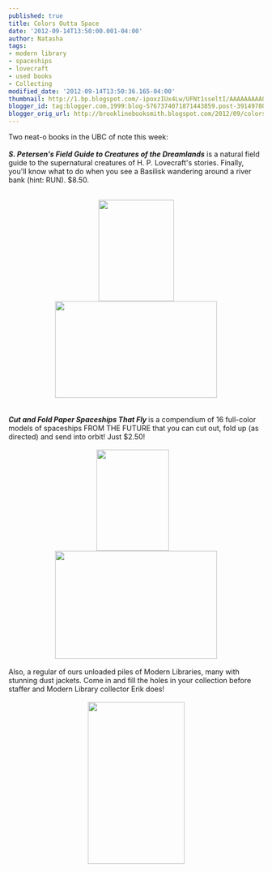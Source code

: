 ```yaml
---
published: true
title: Colors Outta Space
date: '2012-09-14T13:50:00.001-04:00'
author: Natasha
tags:
- modern library
- spaceships
- lovecraft
- used books
- Collecting
modified_date: '2012-09-14T13:50:36.165-04:00'
thumbnail: http://1.bp.blogspot.com/-ipoxzIUx4Lw/UFNt1sseltI/AAAAAAAAA0w/pVGG2k1Yvo0/s72-c/lovecraft.jpg
blogger_id: tag:blogger.com,1999:blog-5767374071871443859.post-39149780941479394
blogger_orig_url: http://brooklinebooksmith.blogspot.com/2012/09/colors-outta-space.html
---
```


Two neat-o books in the UBC of note this week:<br /><br /><b><i>S. Petersen's Field Guide to Creatures of the Dreamlands</i></b> is a natural field guide to the supernatural creatures of H. P. Lovecraft's stories. Finally, you'll know what to do when you see a Basilisk wandering around a river bank (hint: RUN). $8.50.<br /><br /><div class="separator" style="clear: both; text-align: center;"><a href="http://1.bp.blogspot.com/-ipoxzIUx4Lw/UFNt1sseltI/AAAAAAAAA0w/pVGG2k1Yvo0/s1600/lovecraft.jpg" imageanchor="1" style="margin-left: 1em; margin-right: 1em; text-align: center;"><img border="0" height="200" src="http://1.bp.blogspot.com/-ipoxzIUx4Lw/UFNt1sseltI/AAAAAAAAA0w/pVGG2k1Yvo0/s200/lovecraft.jpg" width="149" /></a><br /></div><div class="separator" style="clear: both; text-align: center;"><a href="http://3.bp.blogspot.com/-JRr3yfHNhjg/UFNt0HV8E8I/AAAAAAAAA0c/HR1C1tXxVAo/s1600/basilisk.jpg" imageanchor="1" style="margin-left: 1em; margin-right: 1em; text-align: center;"><img border="0" height="191" src="http://3.bp.blogspot.com/-JRr3yfHNhjg/UFNt0HV8E8I/AAAAAAAAA0c/HR1C1tXxVAo/s320/basilisk.jpg" width="320" /></a></div><br /><br /><b style="font-style: italic;">Cut and Fold Paper Spaceships That Fly </b>is a compendium of 16 full-color models of spaceships FROM THE FUTURE that you can cut out, fold up (as directed) and send into orbit! Just $2.50!<br /><br /><div class="separator" style="clear: both; text-align: center;"><a href="http://3.bp.blogspot.com/-IkfpHFCZnAc/UFNtsUg3xBI/AAAAAAAAA0M/WziXx5x0zUQ/s1600/spaceint.jpg" imageanchor="1" style="clear: right; float: right; margin-bottom: 1em; margin-left: 1em;"><br /></a><a href="http://3.bp.blogspot.com/-IkfpHFCZnAc/UFNtsUg3xBI/AAAAAAAAA0M/WziXx5x0zUQ/s1600/spaceint.jpg" imageanchor="1" style="clear: right; float: right; margin-bottom: 1em; margin-left: 1em;"><br /></a><a href="http://2.bp.blogspot.com/-NyhOeYoI4wU/UFNt0ydjusI/AAAAAAAAA0k/UnbKrRgU5yw/s1600/space.jpg" imageanchor="1" style="margin-left: 1em; margin-right: 1em;"><img border="0" height="200" src="http://2.bp.blogspot.com/-NyhOeYoI4wU/UFNt0ydjusI/AAAAAAAAA0k/UnbKrRgU5yw/s200/space.jpg" width="143" /></a><br /></div><div class="separator" style="clear: both; text-align: center;"><a href="http://3.bp.blogspot.com/-IkfpHFCZnAc/UFNtsUg3xBI/AAAAAAAAA0M/WziXx5x0zUQ/s1600/spaceint.jpg" imageanchor="1" style="margin-left: 1em; margin-right: 1em;"><img border="0" height="213" src="http://3.bp.blogspot.com/-IkfpHFCZnAc/UFNtsUg3xBI/AAAAAAAAA0M/WziXx5x0zUQ/s320/spaceint.jpg" width="320" /></a></div><br />Also, a regular of ours unloaded piles of Modern Libraries, many with stunning dust jackets. Come in and fill the holes in your collection before staffer and Modern Library collector Erik does!<br /><br /><div class="separator" style="clear: both; text-align: center;"><a href="http://2.bp.blogspot.com/-CQez6u7DqNk/UFNtte7v8lI/AAAAAAAAA0U/tSG3oqlg9F8/s1600/modernlibrary.jpg" imageanchor="1" style="margin-left: 1em; margin-right: 1em;"><img border="0" height="320" src="http://2.bp.blogspot.com/-CQez6u7DqNk/UFNtte7v8lI/AAAAAAAAA0U/tSG3oqlg9F8/s320/modernlibrary.jpg" width="191" /></a></div>